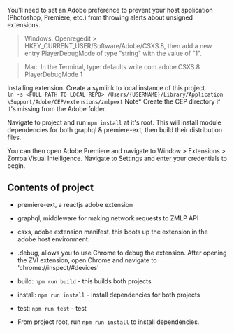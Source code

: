 You’ll need to set an Adobe preference to prevent your host application (Photoshop, Premiere, etc.) from throwing alerts about unsigned extensions. 
> Windows: Openregedit > HKEY_CURRENT_USER/Software/Adobe/CSXS.8, then add a new entry PlayerDebugMode of type "string" with the value of "1".

> Mac: In the Terminal, type: defaults write com.adobe.CSXS.8 PlayerDebugMode 1

Installing extension.  Create a symlink to local instance of this project.  
`ln -s <FULL PATH TO LOCAL REPO> /Users/{USERNAME}/Library/Application \Support/Adobe/CEP/extensions/zmlpext`
Note* Create the CEP directory if it's missing from the Adobe folder. 

Navigate to project and run `npm install` at it's root.   This will install module dependencies for both graphql & premiere-ext, then build their distribution files.  

You can then open Adobe Premiere and navigate to Window > Extensions > Zorroa Visual Intelligence.  Navigate to Settings and enter your credentials to begin.

## Contents of project
- premiere-ext, a reactjs adobe extension
- graphql, middleware for making network requests to ZMLP API
- csxs, adobe extension manifest. this boots up the extension in the adobe host environment.
- .debug, allows you to use Chrome to debug the extension. After opening the ZVI extension, open Chrome and navigate to 'chrome://inspect/#devices'

- build: `npm run build` - this builds both projects
- install: `npm run install` - install dependencies for both projects
- test: `npm run test` - test

- From project root, run `npm run install` to install dependencies.


